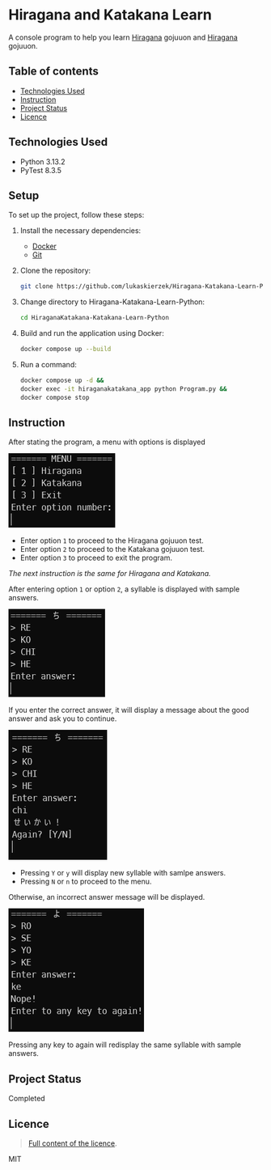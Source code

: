# Hiragana and Katakana Learn

A console program to help you learn [Hiragana](https://en.wikipedia.org/wiki/Hiragana "Article about Hiragana") gojuuon
and [Hiragana](https://en.wikipedia.org/wiki/Katakana "Article about Katakana") gojuuon.

## Table of contents

* [Technologies Used](#technologies-used)
* [Instruction](#instruction)
* [Project Status](#project-status)
* [Licence](#licence)

## Technologies Used

- Python 3.13.2
- PyTest 8.3.5

## Setup
To set up the project, follow these steps:

1. Install the necessary dependencies:
    - [Docker](https://docs.docker.com/engine/install/)
    - [Git](https://git-scm.com/downloads)

2. Clone the repository:
   ```bash
   git clone https://github.com/lukaskierzek/Hiragana-Katakana-Learn-Python.git
   ```
   
3. Change directory to Hiragana-Katakana-Learn-Python:
   ```bash
   cd HiraganaKatakana-Katakana-Learn-Python
   ```

4. Build and run the application using Docker:
   ```bash
   docker compose up --build
   ```
   
5. Run a command:
   ```bash
   docker compose up -d &&
   docker exec -it hiraganakatakana_app python Program.py &&
   docker compose stop
   ```

## Instruction

After stating the program, a menu with options is displayed

![menu](Images/Menu.png)

- Enter option `1` to proceed to the Hiragana gojuuon test.
- Enter option `2` to proceed to the Katakana gojuuon test.
- Enter option `3` to proceed to exit the program.

*The next instruction is the same for Hiragana and Katakana.*

After entering option `1` or option `2`, a syllable is displayed with sample answers.

![katakana_answer](Images/Katakana_ask.png)

If you enter the correct answer, it will display a message about the good answer and ask you to continue.

![good_answer](Images/Good_answer.png)

- Pressing `Y` or `y` will display new syllable with samlpe answers.
- Pressing `N` or `n` to proceed to the menu.

Otherwise, an incorrect answer message will be displayed.

![incorrect_answer](Images/Incorrect_answer.png)

Pressing any key to again will redisplay the same syllable with sample answers.

## Project Status

Completed

## Licence

> [Full content of the licence](LICENCE).

MIT